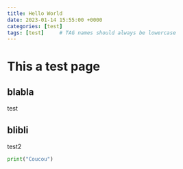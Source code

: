 ```yaml
---
title: Hello World
date: 2023-01-14 15:55:00 +0000
categories: [test]
tags: [test]     # TAG names should always be lowercase
---
```

# This a test page

## blabla

test

## blibli

test2

```Python
print("Coucou")
```